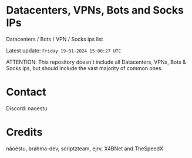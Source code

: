 # Datacenters, VPNs, Bots and Socks IPs
 
Datacenters / Bots / VPN / Socks ips list

Latest update: `Friday 19-01-2024 15:00:27 UTC` 

ATTENTION: This repository doesn't include all Datacenters, VPNs, Bots & Socks ips, 
but should include the vast majority of common ones.

# Contact
Discord: naoestu

# Credits
nãoéstu, brahma-dev, scriptzteam, ejrv, X4BNet and TheSpeedX

